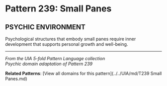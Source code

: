 # Pattern 239: Small Panes

## PSYCHIC ENVIRONMENT

Psychological structures that embody small panes require inner development that supports personal growth and well-being.

---

*From the UIA 5-fold Pattern Language collection*  
*Psychic domain adaptation of Pattern 239*

**Related Patterns**: [View all domains for this pattern](../../UIA/md/T239 Small Panes.md)